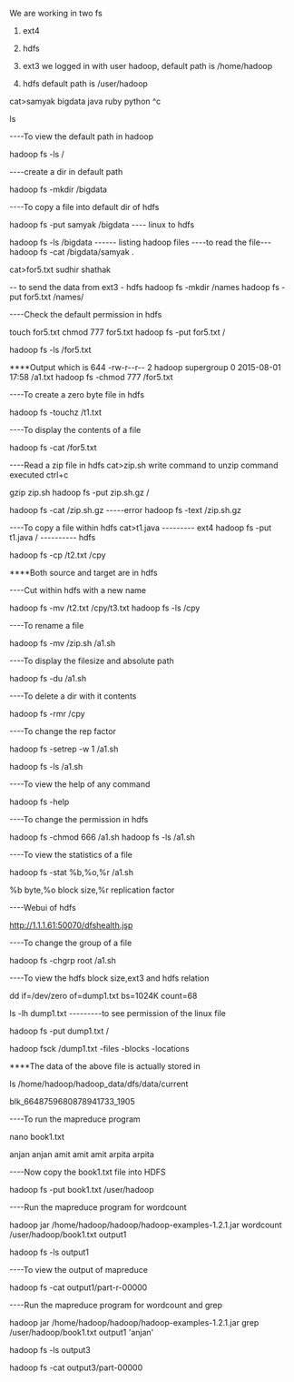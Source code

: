 We are working in two fs

1) ext4
2) hdfs

1) ext3 we logged in with user hadoop, default path is /home/hadoop
2) hdfs default path is /user/hadoop

cat>samyak
bigdata
java
ruby
python
^c


ls

----To view the default path in hadoop

hadoop fs -ls /

----create a dir in default path

hadoop fs -mkdir /bigdata

----To copy a file into default dir of hdfs

hadoop fs -put samyak /bigdata ---- linux to hdfs

hadoop fs -ls /bigdata ------ listing hadoop files
----to read the file---
hadoop fs -cat /bigdata/samyak
.

 cat>for5.txt
sudhir
shathak

-- to send the data from ext3 - hdfs
hadoop fs -mkdir /names
hadoop fs -put for5.txt /names/


----Check the default permission in hdfs

touch for5.txt
chmod 777 for5.txt
hadoop fs -put for5.txt /

hadoop fs -ls /for5.txt

****Output which is 644
-rw-r--r--   2 hadoop supergroup          0 2015-08-01 17:58 /a1.txt
hadoop fs -chmod 777 /for5.txt

----To create a zero byte file in hdfs

hadoop fs -touchz /t1.txt

----To display the contents of a file

hadoop fs -cat /for5.txt

----Read a zip file in hdfs
cat>zip.sh
write command to unzip
command executed
ctrl+c

gzip zip.sh
hadoop fs -put zip.sh.gz /

hadoop fs -cat /zip.sh.gz  -----error
hadoop fs -text /zip.sh.gz

----To copy a file within hdfs
cat>t1.java --------- ext4
hadoop fs -put t1.java /    ---------- hdfs

hadoop fs -cp /t2.txt /cpy

****Both source and target are in hdfs

----Cut within hdfs with a new name

 hadoop fs -mv /t2.txt /cpy/t3.txt
hadoop fs -ls /cpy


----To rename a file

hadoop fs -mv /zip.sh /a1.sh

----To display the filesize and absolute path

hadoop fs -du /a1.sh

----To delete a dir with it contents

hadoop fs -rmr /cpy

----To change the rep factor

hadoop fs -setrep -w 1 /a1.sh

hadoop fs -ls /a1.sh

----To view the help of any command

hadoop fs -help

----To change the permission in hdfs

hadoop fs -chmod 666 /a1.sh
hadoop fs -ls /a1.sh

----To view the statistics of a file

hadoop fs -stat %b,%o,%r /a1.sh

%b byte,%o block size,%r replication factor

----Webui of hdfs

http://1.1.1.61:50070/dfshealth.jsp

----To change the group of a file

hadoop fs -chgrp root /a1.sh

----To view the hdfs block size,ext3 and hdfs relation

dd if=/dev/zero of=dump1.txt bs=1024K count=68

ls -lh dump1.txt ---------to see permission of the linux file

hadoop fs -put dump1.txt /

hadoop fsck /dump1.txt -files -blocks -locations

****The data of the above file is actually stored in

ls /home/hadoop/hadoop_data/dfs/data/current

blk_6648759680878941733_1905



----To run the mapreduce program

nano book1.txt

anjan
anjan
amit
amit
amit
arpita
arpita

----Now copy the book1.txt file into HDFS

hadoop fs -put book1.txt /user/hadoop

----Run the mapreduce program for wordcount

hadoop jar /home/hadoop/hadoop/hadoop-examples-1.2.1.jar wordcount /user/hadoop/book1.txt output1

hadoop fs -ls output1

----To view the output of mapreduce

hadoop fs -cat output1/part-r-00000

----Run the mapreduce program for wordcount and grep

 hadoop jar /home/hadoop/hadoop/hadoop-examples-1.2.1.jar grep /user/hadoop/book1.txt output1  'anjan'

hadoop fs -ls output3

hadoop fs -cat output3/part-00000


